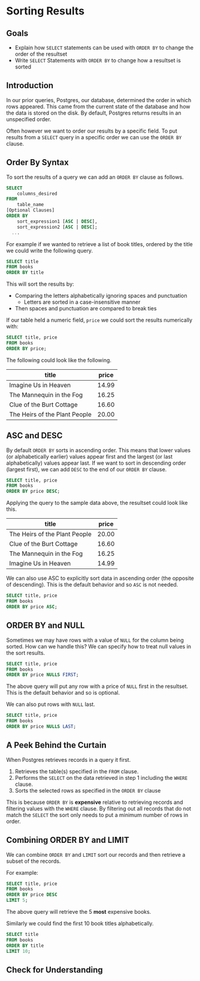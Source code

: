 # Sorting Results

<!-- 

Note:  The beind the curtain is maybe something we don't keep, on the other hand having something in the lessons about the order Postgres evaluates SQL is maybe something that should be added.

-->

## Goals

- Explain how `SELECT` statements can be used with `ORDER BY` to change the order of the resultset
- Write `SELECT` Statements with `ORDER BY` to change how a resultset is sorted

## Introduction

In our prior queries, Postgres, our database, determined the order in which rows appeared.  This came from the current state of the database and how the data is stored on the disk.  By default, Postgres returns results in an unspecified order.

Often however we want to order our results by a specific field.  To put results from a `SELECT` query in a specific order we can use the `ORDER BY` clause.


## Order By Syntax

To sort the results of a query we can add an `ORDER BY` clause as follows.

```sql
SELECT
	columns_desired
FROM
	table_name
[Optional Clauses]
ORDER BY
	sort_expression1 [ASC | DESC],
	sort_expression2 [ASC | DESC];
  ...
```

For example if we wanted to retrieve a list of book titles, ordered by the title we could write the following query.

```sql
SELECT title
FROM books
ORDER BY title
```

This will sort the results by:

* Comparing the letters alphabetically ignoring spaces and punctuation
  * Letters are sorted in a case-insensitive manner
* Then spaces and punctuation are compared to break ties

If our table held a numeric field, `price` we could sort the results numerically with:

```sql
SELECT title, price
FROM books
ORDER BY price;
```

The following could look like the following.

| title | price |
|--- |--- |
| Imagine Us in Heaven | 14.99 |
| The Mannequin in the Fog | 16.25 |
| Clue of the Burt Cottage | 16.60 |
| The Heirs of the Plant People | 20.00 |

## ASC and DESC

By default `ORDER BY` sorts in ascending order.  This means that lower values (or alphabetically earlier) values appear first and the largest (or last alphabetically) values appear last.  If we want to sort in descending order (largest first), we can add `DESC` to the end of our `ORDER BY` clause.

```sql
SELECT title, price
FROM books
ORDER BY price DESC;
```

Applying the query to the sample data above, the resultset could look like this.

| title | price |
|--- |--- |
| The Heirs of the Plant People | 20.00 |
| Clue of the Burt Cottage | 16.60 |
| The Mannequin in the Fog | 16.25 |
| Imagine Us in Heaven | 14.99 |


We can also use ASC to explicitly sort data in ascending order (the opposite of descending).  This is the default behavior and so `ASC` is not needed.

```sql
SELECT title, price
FROM books
ORDER BY price ASC;
```

## ORDER BY and NULL

Sometimes we may have rows with a value of `NULL` for the column being sorted.  How can we handle this?  We can specify how to treat null values in the sort results.

```sql
SELECT title, price
FROM books
ORDER BY price NULLS FIRST;
```

The above query will put any row with a price of `NULL` first in the resultset.  This is the default behavior and so is optional.

We can also put rows with `NULL` last.

```sql
SELECT title, price
FROM books
ORDER BY price NULLS LAST;
```


## A Peek Behind the Curtain

When Postgres retrieves records in a query it first.

1.  Retrieves the table(s) specified in the `FROM` clause.
1.  Performs the `SELECT` on the data retrieved in step 1 including the `WHERE` clause.
1.  Sorts the selected rows as specified in the `ORDER BY` clause

This is because `ORDER BY` is **expensive** relative to retrieving records and filtering values with the `WHERE` clause.  By filtering out all records that do not match the `SELECT` the sort only needs to put a minimum number of rows in order.

## Combining ORDER BY and LIMIT

We can combine `ORDER BY` and `LIMIT` sort our records and then retrieve a subset of the records.

For example:

```sql
SELECT title, price
FROM books
ORDER BY price DESC
LIMIT 5;
```

The above query will retrieve the 5 **most** expensive books.

Similarly we could find the first 10 book titles alphabetically.

```sql
SELECT title
FROM books
ORDER BY title
LIMIT 10;
```

## Check for Understanding


<!-- ORDERING Question with ORDER BY -->

<!-- SQL question using order by and limit -->